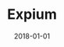---
layout: site
title: "Expium"
date: 2018-01-01
categories: [community]
version: 5.1.0
major: 5
minor: 1
patch: 0
slug: expium
link: http://expium.com/
permalink: /sites/:slug
---
